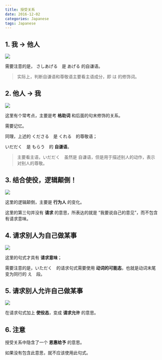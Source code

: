 ```yaml
---
title: 授受关系
date: 2016-12-02
categories: Japanese
tags: Japanese
---
```


## 1. 我 -> 他人

![](http://ww4.sinaimg.cn/large/006tNc79gw1facsmr44fhj31kw0xawhu.jpg)

需要注意的是， さしあげる　是 あげる 的自谦语。

> 实际上，判断自谦语和尊敬语主要看主语成分，即 は 的修饰词。


<!-- more -->

## 2. 他人 -> 我

![](http://ww1.sinaimg.cn/large/006tNc79gw1facsvyzcczj31kw0wvjvo.jpg)

这里有个常考点，主要是考 **格助词** 和后面的句末修饰的关系。

需要记忆。

同理，上述的 くださる　是 くれる　的尊敬语；

いだだく　是 もらう　的 **自谦语**。

> 主要看主语，いだだく　虽然是 自谦语，但是用于描述别人的动作，表示对别人的尊敬。

## 3. 结合使役，逻辑颠倒！

![](http://ww3.sinaimg.cn/large/006tNc79gw1fact2971huj31kw0wxjwe.jpg)

这里的逻辑颠倒，主要是 **行为人** 的变化。

这里的第三句并没有 **请求** 的意思，所表达的就是 “我要说自己的意见”，而不包含有请求意味。




## 4. 请求别人为自己做某事

![](http://ww3.sinaimg.cn/large/006tNc79gw1fact8n66ixj31kw0wqn1u.jpg)

这里的句式才具有 **请求意味**；

需要注意的是，いただく　的请求句式需要使用 **动词的可能态**，也就是动词末尾变为同行的 え　段。

## 5. 请求别人允许自己做某事

![](http://ww1.sinaimg.cn/large/006tNc79gw1factd1h7jwj31kw0x6dku.jpg)

在请求句式加上 **使役态**，变成 **请求允许** 的意思。

## 6. 注意

授受关系中隐含了一个 **恩惠给予** 的意思。

如果没有包含此意思，就不应该使用此句式。

